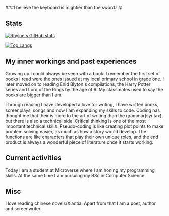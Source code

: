 ###I believe the keyboard is mightier than the sword.! 🤓

## Stats

[![Rhyine's GitHub stats](https://github-readme-stats.vercel.app/api?username=the-catalystmc&theme=vision-friendly-dark)](https://github.com/the-catalystmc/github-readme-stats)

[![Top Langs](https://github-readme-stats.vercel.app/api/top-langs/?username=the-catalystmc&layout=compact&langs_count=4&theme=vision-friendly-dark)](https://github.com/the-catalystmc/github-readme-stats)

## My inner workings and past experiences

Growing up I could always be seen with a book. I remember the first set of books I read were the ones issued at my local primary school in grade one. I later moved on to reading Enid Blyton's compilations, the Harry Potter series and Lord of the Rings by the age of 9. My classmates used to say the books are bigger than I am.  

Through reading I have developed a love for writing, I have written books, screenplays, songs and now I am expanding my skills to code. Coding has thought me that their is more to the art of writing than the grammar(syntax), but there is also a technical side. Critical thinking is one of the most important technical skills. Pseudo-coding is like creating plot points to make problem solving easier, as much as how a story would develop. The functions are like characters that play their own unique roles, and the end product is always a wonderful piece of literature once it starts working.

## Current activities 

Today I am a student at Microverse where I am honing my programming skills. At the same time I am pursuing my BSc in Computer Science.

## Misc

I love reading chinese novels/Xiantia. Apart from that I am a poet, author and screenwriter.





<!--
**the-catalystmc/the-catalystmc** is a ✨ _special_ ✨ repository because its `README.md` (this file) appears on your GitHub profile.

Here are some ideas to get you started:

- 🔭 I’m currently working on ...
- 🌱 I’m currently learning ...
- 👯 I’m looking to collaborate on ...
- 🤔 I’m looking for help with ...
- 💬 Ask me about ...
- 📫 How to reach me: ...
- 😄 Pronouns: ...
- ⚡ Fun fact: ...
-->
